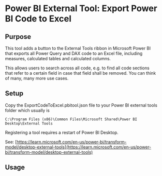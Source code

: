 # Power BI External Tool: Export Power BI Code to Excel

## Purpose
This tool adds a button to the External Tools ribbon in Microsoft Power BI that exports all Power Query and DAX code to an Excel file, including measures, calculated tables and calculated columns.

This allows users to search across all code, e.g. to find all code sections that refer to a certain field in case that field shall be removed. You can think of many, many more use cases.

## Setup
Copy the ExportCodeToExcel.pbitool.json file to your Power BI external tools folder which usually is 

    C:\Program Files (x86)\Common Files\Microsoft Shared\Power BI Desktop\External Tools

Registering a tool requires a restart of Power BI Desktop.

See: [https://learn.microsoft.com/en-us/power-bi/transform-model/desktop-external-tools](https://learn.microsoft.com/en-us/power-bi/transform-model/desktop-external-tools)

## Usage
